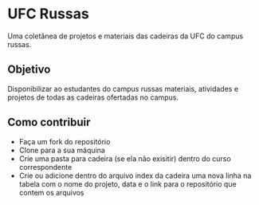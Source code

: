 # UFC Russas
Uma coletânea de projetos e materiais das cadeiras da UFC do campus russas.

## Objetivo
Disponibilizar ao estudantes do campus russas materiais, atividades e projetos de todas as cadeiras ofertadas no campus.

## Como contribuir
 
 - Faça um fork do repositório
 - Clone para a sua máquina
 - Crie uma pasta para cadeira (se ela não exisitir) dentro do curso correspondente
 - Crie ou adicione dentro do arquivo index da cadeira uma nova linha na tabela com o nome do projeto, data e o link para o repositório que contem os arquivos 
